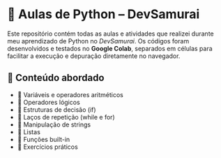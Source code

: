 # 🐍 Aulas de Python – DevSamurai

Este repositório contém todas as aulas e atividades que realizei durante meu aprendizado de Python no *DevSamurai*. Os códigos foram desenvolvidos e testados no **Google Colab**, separados em células para facilitar a execução e depuração diretamente no navegador.

## 📌 Conteúdo abordado
- 🔹 Variáveis e operadores aritméticos  
- 🔹 Operadores lógicos  
- 🔹 Estruturas de decisão (if)  
- 🔹 Laços de repetição (while e for)  
- 🔹 Manipulação de strings  
- 🔹 Listas  
- 🔹 Funções built-in  
- 🔹 Exercícios práticos  
